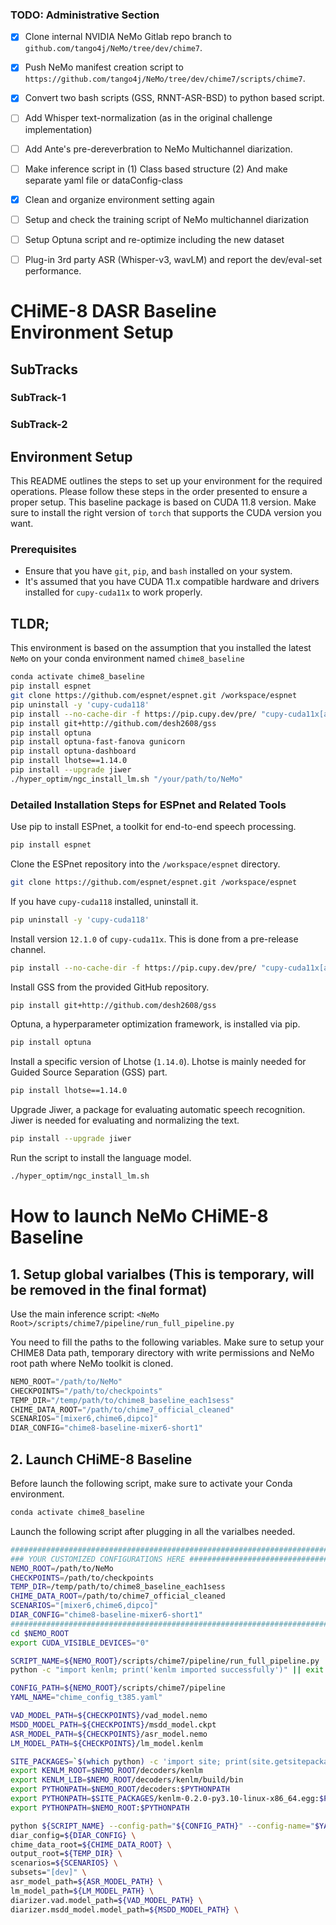 
### TODO: Administrative Section

- [x] Clone internal NVIDIA NeMo Gitlab repo branch to `github.com/tango4j/NeMo/tree/dev/chime7`.  

- [x] Push NeMo manifest creation script to `https://github.com/tango4j/NeMo/tree/dev/chime7/scripts/chime7`.  

- [x] Convert two bash scripts (GSS, RNNT-ASR-BSD) to python based script.  

- [ ] Add Whisper text-normalization (as in the original challenge implementation)

- [ ] Add Ante's pre-dereverbration to NeMo Multichannel diarization.

- [ ] Make inference script in (1) Class based structure (2) And make separate yaml file or dataConfig-class

- [x] Clean and organize environment setting again 

- [ ] Setup and check the training script of NeMo multichannel diarization

- [ ] Setup Optuna script and re-optimize including the new dataset

- [ ] Plug-in 3rd party ASR (Whisper-v3, wavLM) and report the dev/eval-set performance.

# CHiME-8 DASR Baseline Environment Setup

## SubTracks

### SubTrack-1
### SubTrack-2


## Environment Setup

This README outlines the steps to set up your environment for the required operations. Please follow these steps in the order presented to ensure a proper setup.
This baseline package is based on CUDA 11.8 version. Make sure to install the right version of `torch` that supports the CUDA version you want.


### Prerequisites

- Ensure that you have `git`, `pip`, and `bash` installed on your system.
- It's assumed that you have CUDA 11.x compatible hardware and drivers installed for `cupy-cuda11x` to work properly.

## TLDR; 

This environment is based on the assumption that you installed the latest `NeMo` on your conda environment named `chime8_baseline`

```bash
conda activate chime8_baseline
pip install espnet
git clone https://github.com/espnet/espnet.git /workspace/espnet
pip uninstall -y 'cupy-cuda118'
pip install --no-cache-dir -f https://pip.cupy.dev/pre/ "cupy-cuda11x[all]==12.1.0"
pip install git+http://github.com/desh2608/gss
pip install optuna
pip install optuna-fast-fanova gunicorn
pip install optuna-dashboard
pip install lhotse==1.14.0
pip install --upgrade jiwer
./hyper_optim/ngc_install_lm.sh "/your/path/to/NeMo"
```

### Detailed Installation Steps for ESPnet and Related Tools

Use pip to install ESPnet, a toolkit for end-to-end speech processing.

```bash
pip install espnet
```

Clone the ESPnet repository into the `/workspace/espnet` directory.

```bash
git clone https://github.com/espnet/espnet.git /workspace/espnet
```

If you have `cupy-cuda118` installed, uninstall it.

```bash
pip uninstall -y 'cupy-cuda118'
```

Install version `12.1.0` of `cupy-cuda11x`. This is done from a pre-release channel.

```bash
pip install --no-cache-dir -f https://pip.cupy.dev/pre/ "cupy-cuda11x[all]==12.1.0"
```

Install GSS from the provided GitHub repository.

```bash
pip install git+http://github.com/desh2608/gss
```

Optuna, a hyperparameter optimization framework, is installed via pip.

```bash
pip install optuna
```

Install a specific version of Lhotse (`1.14.0`).
Lhotse is mainly needed for Guided Source Separation (GSS) part.

```bash
pip install lhotse==1.14.0
```

Upgrade Jiwer, a package for evaluating automatic speech recognition.
Jiwer is needed for evaluating and normalizing the text.

```bash
pip install --upgrade jiwer
```

Run the script to install the language model.

```bash
./hyper_optim/ngc_install_lm.sh
```

# How to launch NeMo CHiME-8 Baseline


## 1. Setup global varialbes (This is temporary, will be removed in the final format)

Use the main inference script: `<NeMo Root>/scripts/chime7/pipeline/run_full_pipeline.py`

You need to fill the paths to the following variables.
Make sure to setup your CHIME8 Data path, temporary directory with write permissions and NeMo root path where NeMo toolkit is cloned.

```python
NEMO_ROOT="/path/to/NeMo"
CHECKPOINTS="/path/to/checkpoints"
TEMP_DIR="/temp/path/to/chime8_baseline_each1sess"
CHIME_DATA_ROOT="/path/to/chime7_official_cleaned"
SCENARIOS="[mixer6,chime6,dipco]"
DIAR_CONFIG="chime8-baseline-mixer6-short1"
```

## 2. Launch CHiME-8 Baseline 

Before launch the following script, make sure to activate your Conda environment.
```bash
conda activate chime8_baseline
```

Launch the following script after plugging in all the varialbes needed.

```bash
###########################################################################
### YOUR CUSTOMIZED CONFIGURATIONS HERE ###################################
NEMO_ROOT=/path/to/NeMo
CHECKPOINTS=/path/to/checkpoints
TEMP_DIR=/temp/path/to/chime8_baseline_each1sess
CHIME_DATA_ROOT=/path/to/chime7_official_cleaned
SCENARIOS="[mixer6,chime6,dipco]"
DIAR_CONFIG="chime8-baseline-mixer6-short1"
###########################################################################
cd $NEMO_ROOT
export CUDA_VISIBLE_DEVICES="0"

SCRIPT_NAME=${NEMO_ROOT}/scripts/chime7/pipeline/run_full_pipeline.py
python -c "import kenlm; print('kenlm imported successfully')" || exit 1

CONFIG_PATH=${NEMO_ROOT}/scripts/chime7/pipeline
YAML_NAME="chime_config_t385.yaml"

VAD_MODEL_PATH=${CHECKPOINTS}/vad_model.nemo
MSDD_MODEL_PATH=${CHECKPOINTS}/msdd_model.ckpt
ASR_MODEL_PATH=${CHECKPOINTS}/asr_model.nemo
LM_MODEL_PATH=${CHECKPOINTS}/lm_model.kenlm

SITE_PACKAGES=`$(which python) -c 'import site; print(site.getsitepackages()[0])'`
export KENLM_ROOT=$NEMO_ROOT/decoders/kenlm
export KENLM_LIB=$NEMO_ROOT/decoders/kenlm/build/bin
export PYTHONPATH=$NEMO_ROOT/decoders:$PYTHONPATH
export PYTHONPATH=$SITE_PACKAGES/kenlm-0.2.0-py3.10-linux-x86_64.egg:$PYTHONPATH
export PYTHONPATH=$NEMO_ROOT:$PYTHONPATH

python ${SCRIPT_NAME} --config-path="${CONFIG_PATH}" --config-name="$YAML_NAME" \
diar_config=${DIAR_CONFIG} \
chime_data_root=${CHIME_DATA_ROOT} \
output_root=${TEMP_DIR} \
scenarios=${SCENARIOS} \
subsets="[dev]" \
asr_model_path=${ASR_MODEL_PATH} \
lm_model_path=${LM_MODEL_PATH} \
diarizer.vad.model_path=${VAD_MODEL_PATH} \
diarizer.msdd_model.model_path=${MSDD_MODEL_PATH} \
```